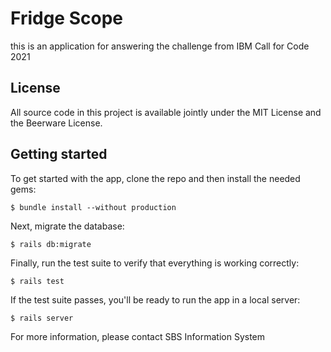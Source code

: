 # Fridge Scope 
this is an application for answering the challenge from
IBM Call for Code 2021

## License
All source code in this project is available jointly under the MIT License and the Beerware License. 

## Getting started
To get started with the app, clone the repo and then install the needed gems:
```
$ bundle install --without production
```
Next, migrate the database:
```
$ rails db:migrate
```
Finally, run the test suite to verify that everything is working correctly:
```
$ rails test
```
If the test suite passes, you'll be ready to run the app in a local server:
```
$ rails server
```
For more information, please contact SBS Information System
